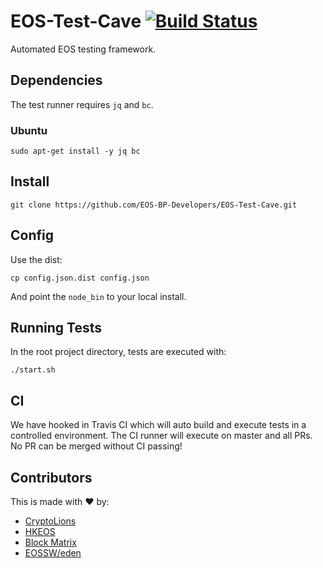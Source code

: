 # EOS-Test-Cave [![Build Status](https://travis-ci.com/EOS-BP-Developers/EOS-Test-Cave.svg?branch=master)](https://travis-ci.com/EOS-BP-Developers/EOS-Test-Cave)

Automated EOS testing framework.

## Dependencies

The test runner requires `jq` and `bc`.

### Ubuntu

```console
sudo apt-get install -y jq bc
```

## Install

```console
git clone https://github.com/EOS-BP-Developers/EOS-Test-Cave.git
```

## Config

Use the dist:

```console
cp config.json.dist config.json
```

And point the `node_bin` to your local install.

## Running Tests

In the root project directory, tests are executed with:

```console
./start.sh
```

## CI

We have hooked in Travis CI which will auto build and execute tests in a controlled environment. The CI runner will execute on master and all PRs. No PR can be merged without CI passing!

## Contributors

This is made with ♥ by:

- [CryptoLions](http://cryptolions.io/)
- [HKEOS](https://www.hkeos.com)
- [Block Matrix](https://blockmatrix.network)
- [EOSSW/eden](https://eossweden.se)
